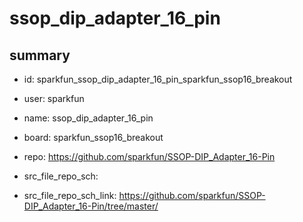 # ssop_dip_adapter_16_pin
 
## summary 
* id: sparkfun_ssop_dip_adapter_16_pin_sparkfun_ssop16_breakout
* user: sparkfun
* name: ssop_dip_adapter_16_pin
* board: sparkfun_ssop16_breakout
* repo: https://github.com/sparkfun/SSOP-DIP_Adapter_16-Pin



* src_file_repo_sch: 
* src_file_repo_sch_link: https://github.com/sparkfun/SSOP-DIP_Adapter_16-Pin/tree/master/




